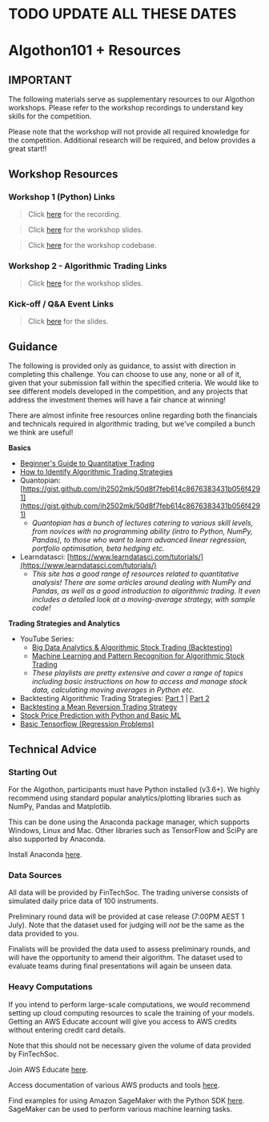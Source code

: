 # TODO UPDATE ALL THESE DATES

# Algothon101 + Resources

## **IMPORTANT**

The following materials serve as supplementary resources to our Algothon workshops. Please refer to the workshop recordings to understand key skills for the competition.

Please note that the workshop will not provide all required knowledge for the competition. Additional research will be required, and below provides a  great start!!

## Workshop Resources

### Workshop 1 (Python) Links

> Click [here](https://zoom.us/rec/share/sF8EVA8-_VaUEnGM-3ZoIgSbD5bYyGoW1TXnYD1U71-A0PHdR_8DU116lU2Ab5Qi.OhWS8Dh6lV2ibvC9) for the recording.

> Click [here](https://unsw-my.sharepoint.com/:p:/g/personal/z5363065_ad_unsw_edu_au/EU0JccsEvXpAqg_s6zTMS2MBR3nhdrKBAT9pcOBlouPE_g?rtime=DCx2B_5U2kg) for the workshop slides.

> Click [here](https://replit.com/@UNSW-Fintech-So/AlgothonWorkshop1-Overview#main.py) for the workshop codebase.

### Workshop 2 - Algorithmic Trading Links

> Click [here](https://drive.google.com/file/d/1qJPwl48jnsaiHP7QxfK7TlED60zx0UO2/view?usp=sharing) for the workshop slides.

### Kick-off / Q&A Event Links

> Click [here](https://drive.google.com/file/d/1G0wvL4JEmI67sesG6Sew-xuha0aIqR70/view?fbclid=IwAR2qx_o0H80EoLasI_0h7pxUlPSb4gmBrNBczCfZgeWARtuQhxkI1wlNmPI) for the slides.

## Guidance

The following is provided only as guidance, to assist with direction in completing this challenge. You can choose to use any, none or all of it, given that your submission fall within the specified criteria. We would like to see different models developed in the competition, and any projects that address the investment themes will have a fair chance at winning!

There are almost infinite free resources online regarding both the financials and technicals required in algorithmic trading, but we've compiled a bunch we think are useful!

**Basics**

- [Beginner's Guide to Quantitative Trading](https://www.quantstart.com/articles/Beginners-Guide-to-Quantitative-Trading/)
- [How to Identify Algorithmic Trading Strategies](https://www.quantstart.com/articles/How-to-Identify-Algorithmic-Trading-Strategies/)
- Quantopian: [https://gist.github.com/ih2502mk/50d8f7feb614c8676383431b056f4291](https://gist.github.com/ih2502mk/50d8f7feb614c8676383431b056f4291)
  - _Quantopian has a bunch of lectures catering to various skill levels, from novices with no programming ability (intro to Python, NumPy, Pandas), to those who want to learn advanced linear regression, portfolio optimisation, beta hedging etc._
- Learndatasci:
  [https://www.learndatasci.com/tutorials/](https://www.learndatasci.com/tutorials/)
  - _This site has a good range of resources related to quantitative analysis! There are some articles around dealing with NumPy and Pandas, as well as a good introduction to algorithmic trading. It even includes a detailed look at a moving-average strategy, with sample code!_

**Trading Strategies and Analytics**

- YouTube Series:
  - [Big Data Analytics & Algorithmic Stock Trading (Backtesting)](https://www.youtube.com/watch?v=u6Xd3kRHhJI&list=PLQVvvaa0QuDcR-u9O8LyLR7URiKuW-XZq)
  - [Machine Learning and Pattern Recognition for Algorithmic Stock Trading](https://www.youtube.com/watch?v=v_L9jR8P-54&list=PLQVvvaa0QuDe6ZBtkCNWNUbdaBo2vA4RO)
  - _These playlists are pretty extensive and cover a range of topics including basic instructions on how to access and manage stock data, calculating moving averages in Python etc._
- Backtesting Algorithmic Trading Strategies: [Part 1](https://www.quantstart.com/articles/Successful-Backtesting-of-Algorithmic-Trading-Strategies-Part-I/) | [Part 2](https://www.quantstart.com/articles/Successful-Backtesting-of-Algorithmic-Trading-Strategies-Part-II/)
- [Backtesting a Mean Reversion Trading Strategy](https://medium.com/@dinodecastro/backtesting-a-trading-strategy-part-3-68191c970be7)
- [Stock Price Prediction with Python and Basic ML](https://www.youtube.com/watch?v=QIUxPv5PJOY)
- [Basic Tensorflow (Regression Problems)](https://www.youtube.com/watch?v=-vHQub0NXI4)

## Technical Advice

### Starting Out

For the Algothon, participants must have Python installed (v3.6+). We highly recommend using standard popular analytics/plotting libraries such as NumPy, Pandas and Matplotlib.

This can be done using the Anaconda package manager, which supports Windows, Linux and Mac. Other libraries such as TensorFlow and SciPy are also supported by Anaconda.

Install Anaconda [here](https://www.anaconda.com/distribution/).

### Data Sources

All data will be provided by FinTechSoc. The trading universe consists of simulated daily price data of 100 instruments.

Preliminary round data will be provided at case release (7:00PM AEST 1 July). Note that the dataset used for judging will _not_ be the same as the data provided to you.

Finalists will be provided the data used to assess preliminary rounds, and will have the opportunity to amend their algorithm. The dataset used to evaluate teams during final presentations will again be unseen data.

### Heavy Computations

If you intend to perform large-scale computations, we would recommend setting up cloud computing resources to scale the training of your models. Getting an AWS Educate account will give you access to AWS credits without entering credit card details.

Note that this should not be necessary given the volume of data provided by FinTechSoc.

Join AWS Educate [here](https://aws.amazon.com/education/awseducate/).

Access documentation of various AWS products and tools [here](https://docs.aws.amazon.com/index.html?nc2=h_ql_doc_do_v).

Find examples for using Amazon SageMaker with the Python SDK [here](https://github.com/awslabs/amazon-sagemaker-examples/tree/master/sagemaker-python-sdk). SageMaker can be used to perform various machine learning tasks.
